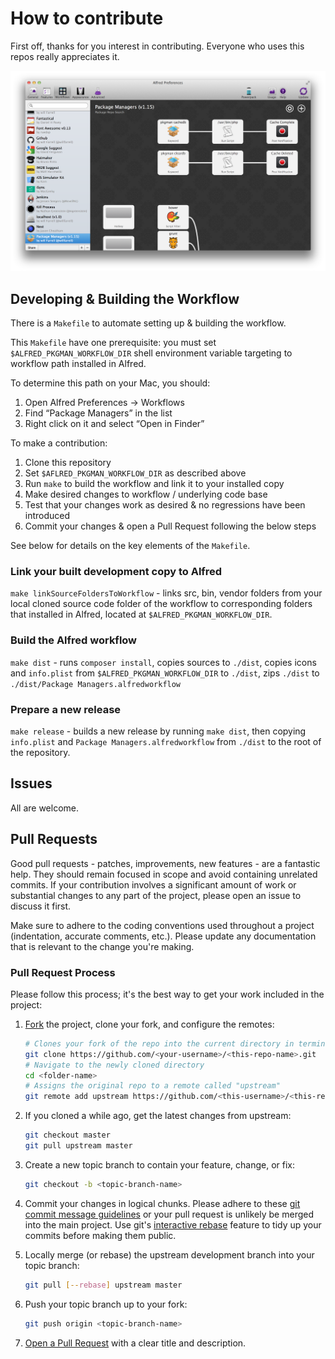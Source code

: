 # How to contribute

First off, thanks for you interest in contributing. Everyone who uses this repos really appreciates it.

![Screenshot of the workflow as seen in Alfred 2](./screenshots/alfred.png "Alfred Workflow")

## Developing & Building the Workflow

There is a `Makefile` to automate setting up & building the workflow.

This `Makefile` have one prerequisite: you must set `$ALFRED_PKGMAN_WORKFLOW_DIR` shell environment variable targeting to workflow path installed in Alfred.

To determine this path on your Mac, you should:

1. Open Alfred Preferences → Workflows
2. Find “Package Managers” in the list
3. Right click on it and select “Open in Finder”

To make a contribution:

1. Clone this repository
2. Set `$AFLRED_PKGMAN_WORKFLOW_DIR` as described above
3. Run `make` to build the workflow and link it to your installed copy
4. Make desired changes to workflow / underlying code base
5. Test that your changes work as desired & no regressions have been introduced
6. Commit your changes & open a Pull Request following the below steps

See below for details on the key elements of the `Makefile`.

### Link your built development copy to Alfred

`make linkSourceFoldersToWorkflow` - links src, bin, vendor folders from your local cloned source code folder of the workflow to corresponding folders that installed in Alfred, located at `$ALFRED_PKGMAN_WORKFLOW_DIR`.

### Build the Alfred workflow

`make dist` - runs `composer install`, copies sources to `./dist`, copies icons and `info.plist` from `$ALFRED_PKGMAN_WORKFLOW_DIR` to `./dist`, zips `./dist` to `./dist/Package Managers.alfredworkflow`

### Prepare a new release

`make release` - builds a new release by running `make dist`, then copying `info.plist` and `Package Managers.alfredworkflow` from `./dist` to the root of the repository.

## Issues

All are welcome.

## Pull Requests

Good pull requests - patches, improvements, new features - are a fantastic help.
They should remain focused in scope and avoid containing unrelated commits. If
your contribution involves a significant amount of work or substantial changes
to any part of the project, please open an issue to discuss it first.

Make sure to adhere to the coding conventions used throughout a project
(indentation, accurate comments, etc.). Please update any documentation that is
relevant to the change you're making.

### Pull Request Process

Please follow this process; it's the best way to get your work included in the
project:

1. [Fork](http://help.github.com/fork-a-repo/) the project, clone your fork,
   and configure the remotes:

   ```bash
   # Clones your fork of the repo into the current directory in terminal
   git clone https://github.com/<your-username>/<this-repo-name>.git
   # Navigate to the newly cloned directory
   cd <folder-name>
   # Assigns the original repo to a remote called "upstream"
   git remote add upstream https://github.com/<this-username>/<this-repo-name>.git
   ```

2. If you cloned a while ago, get the latest changes from upstream:

   ```bash
   git checkout master
   git pull upstream master
   ```

3. Create a new topic branch to contain your feature, change, or fix:

   ```bash
   git checkout -b <topic-branch-name>
   ```

4. Commit your changes in logical chunks. Please adhere to these [git commit
   message guidelines](http://tbaggery.com/2008/04/19/a-note-about-git-commit-messages.html)
   or your pull request is unlikely be merged into the main project. Use git's
   [interactive rebase](https://help.github.com/articles/interactive-rebase)
   feature to tidy up your commits before making them public.

5. Locally merge (or rebase) the upstream development branch into your topic
   branch:

   ```bash
   git pull [--rebase] upstream master
   ```

6. Push your topic branch up to your fork:

   ```bash
   git push origin <topic-branch-name>
   ```

7. [Open a Pull Request](https://help.github.com/articles/using-pull-requests)
   with a clear title and description.
